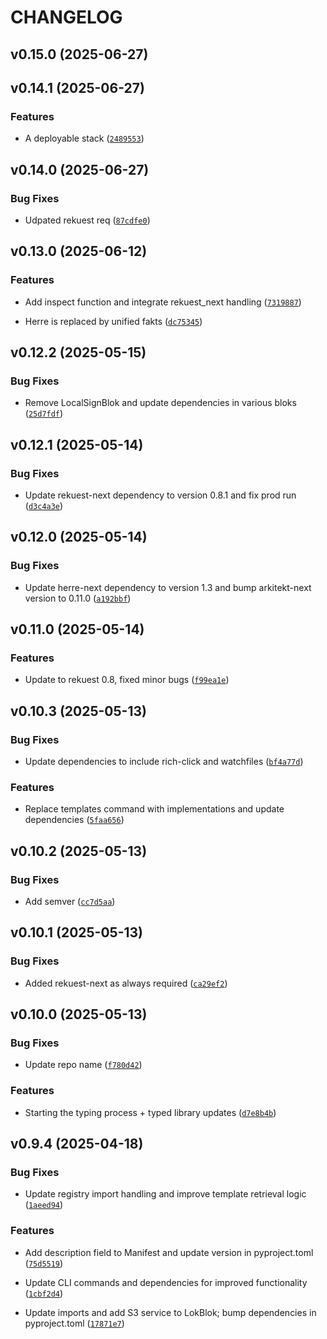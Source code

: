 # CHANGELOG


## v0.15.0 (2025-06-27)


## v0.14.1 (2025-06-27)

### Features

- A deployable stack
  ([`2489553`](https://github.com/arkitektio/arkitekt-next/commit/2489553bb2d7b50e343a546a2e02aacbbf784a49))


## v0.14.0 (2025-06-27)

### Bug Fixes

- Udpated rekuest req
  ([`87cdfe0`](https://github.com/arkitektio/arkitekt-next/commit/87cdfe0d69654f2af573e85626bc59fefd06dfd3))


## v0.13.0 (2025-06-12)

### Features

- Add inspect function and integrate rekuest_next handling
  ([`7319887`](https://github.com/arkitektio/arkitekt-next/commit/73198874cb4b5f5cd70cb981c2c02fb68f0f0cb9))

- Herre is replaced by unified fakts
  ([`dc75345`](https://github.com/arkitektio/arkitekt-next/commit/dc753455b0881c6103e31a3d97c320604f5b6877))


## v0.12.2 (2025-05-15)

### Bug Fixes

- Remove LocalSignBlok and update dependencies in various bloks
  ([`25d7fdf`](https://github.com/arkitektio/arkitekt-next/commit/25d7fdff06cc5290b932ed6a1641334c048d2939))


## v0.12.1 (2025-05-14)

### Bug Fixes

- Update rekuest-next dependency to version 0.8.1 and fix prod run
  ([`d3c4a3e`](https://github.com/arkitektio/arkitekt-next/commit/d3c4a3e6297cf0353bfa755ea670b1a5b2470ef3))


## v0.12.0 (2025-05-14)

### Bug Fixes

- Update herre-next dependency to version 1.3 and bump arkitekt-next version to 0.11.0
  ([`a192bbf`](https://github.com/arkitektio/arkitekt-next/commit/a192bbf208943684e718a9501bef78def7befb6f))


## v0.11.0 (2025-05-14)

### Features

- Update to rekuest 0.8, fixed minor bugs
  ([`f99ea1e`](https://github.com/arkitektio/arkitekt-next/commit/f99ea1e0cb8c3700643a0c0476314dd8645a91b0))


## v0.10.3 (2025-05-13)

### Bug Fixes

- Update dependencies to include rich-click and watchfiles
  ([`bf4a77d`](https://github.com/arkitektio/arkitekt-next/commit/bf4a77d99664ac59d4267ca89d927c7423ea5aec))

### Features

- Replace templates command with implementations and update dependencies
  ([`5faa656`](https://github.com/arkitektio/arkitekt-next/commit/5faa656278fec3f36d8a57380775096bdfaac09e))


## v0.10.2 (2025-05-13)

### Bug Fixes

- Add semver
  ([`cc7d5aa`](https://github.com/arkitektio/arkitekt-next/commit/cc7d5aa8692c42a0e77ccc3f44c370941aa05df6))


## v0.10.1 (2025-05-13)

### Bug Fixes

- Added rekuest-next as always required
  ([`ca29ef2`](https://github.com/arkitektio/arkitekt-next/commit/ca29ef277f9360c79607fe0a87c36f94ebfd3bdf))


## v0.10.0 (2025-05-13)

### Bug Fixes

- Update repo name
  ([`f780d42`](https://github.com/arkitektio/arkitekt-next/commit/f780d424398aae8285d499f5c95fa318e2710cce))

### Features

- Starting the typing process + typed library updates
  ([`d7e8b4b`](https://github.com/arkitektio/arkitekt-next/commit/d7e8b4bd5d1478616afd72963ac5fe38d5569404))


## v0.9.4 (2025-04-18)

### Bug Fixes

- Update registry import handling and improve template retrieval logic
  ([`1aeed94`](https://github.com/arkitektio/arkitekt-next/commit/1aeed9415fbaa68e69463729fce62a514cbcee9d))

### Features

- Add description field to Manifest and update version in pyproject.toml
  ([`75d5519`](https://github.com/arkitektio/arkitekt-next/commit/75d55196b346428393216fa40f752d2fe42c988f))

- Update CLI commands and dependencies for improved functionality
  ([`1cbf2d4`](https://github.com/arkitektio/arkitekt-next/commit/1cbf2d44032739ca10ad0232de186b132cd1ba92))

- Update imports and add S3 service to LokBlok; bump dependencies in pyproject.toml
  ([`17871e7`](https://github.com/arkitektio/arkitekt-next/commit/17871e731f98457c7e9825a996dce955b4875300))
